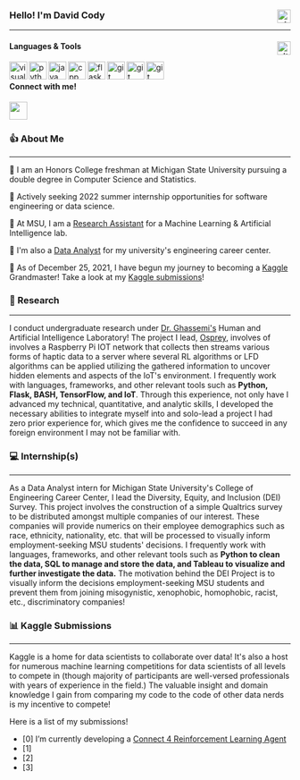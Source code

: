 ### Hello! I'm David Cody <img align="right" alt="git" width="24px" src="https://user-images.githubusercontent.com/67522964/147615343-0a53adec-e840-4f2e-b732-5133599936b8.gif" /> 

---
#### Languages & Tools <img align="right" alt="git" width="24px" src="https://user-images.githubusercontent.com/67522964/147615459-a2376c05-9da9-4c81-bcfa-d0436df92024.png" /> 

<img align="left" alt="visual-studio-code" width="32px" src="https://unpkg.com/simple-icons@v6/icons/visualstudiocode.svg" /> <img align="left" alt="python" width="32px" src="https://unpkg.com/simple-icons@v6/icons/python.svg" /> <img align="left" alt="java" width="32px" src="https://unpkg.com/simple-icons@v6/icons/java.svg" /> <img align="left" alt="cpp" width="32px" src="https://unpkg.com/simple-icons@v6/icons/cplusplus.svg" /> <img align="left" alt="flask" width="32px" src="https://unpkg.com/simple-icons@v6/icons/flask.svg" /> <img align="left" alt="git" width="32px" src="https://unpkg.com/simple-icons@v6/icons/git.svg" /> <img align="left" alt="git" width="32px" src="https://unpkg.com/simple-icons@v6/icons/github.svg" /> <img align="left" alt="git" width="32px" src="https://unpkg.com/simple-icons@v6/icons/mysql.svg" /> 

&nbsp;
#### Connect with me!
[<img height="32" width="32" src="https://unpkg.com/simple-icons@v6/icons/linkedin.svg" />](https://www.linkedin.com/in/davidcodylingan/)

### 👍 About Me
---
🔭 I am an Honors College freshman at Michigan State University pursuing a double degree in Computer Science and Statistics.

🌱 Actively seeking 2022 summer internship opportunities for software engineering or data science. 

🌱 At MSU, I am a [Research Assistant](https://github.com/BumbleIV/BumbleIV#research) for a Machine Learning & Artificial Intelligence lab.

🌱 I'm also a [Data Analyst](https://github.com/BumbleIV/BumbleIV#internships) for my university's engineering career center. 

🌱 As of December 25, 2021, I have begun my journey to becoming a [Kaggle](https://www.kaggle.com/competitions) Grandmaster! Take a look at my [Kaggle submissions](https://github.com/BumbleIV/BumbleIV#kaggle-submissions)!



### 🔬 Research
---
I conduct undergraduate research under [Dr. Ghassemi's](https://www.linkedin.com/in/mohammad-ghassemi-401a843/) Human and Artificial Intelligence Laboratory! The project I lead, [Osprey](https://github.com/BumbleIV/osprey), involves of involves a Raspberry Pi IOT network that collects then streams various forms of haptic data to a server where several RL algorithms or LFD algorithms can be applied utilizing the gathered information to uncover hidden elements and aspects of the IoT's environment. I frequently work with languages, frameworks, and other relevant tools such as **Python, Flask, BASH, TensorFlow, and IoT**. Through this experience, not only have I advanced my technical, quantitative, and analytic skills, I developed the necessary abilities to integrate myself into and solo-lead a project I had zero prior experience for, which gives me the confidence to succeed in any foreign environment I may not be familiar with.

### 💻 Internship(s)
---
As a Data Analyst intern for Michigan State University's College of Engineering Career Center, I lead the Diversity, Equity, and Inclusion (DEI) Survey. This project involves the construction of a simple Qualtrics survey to be distributed amongst multiple companies of our interest. These companies will provide numerics on their employee demographics such as race, ethnicity, nationality, etc. that will be processed to visually inform employment-seeking MSU students' decisions. I frequently work with languages, frameworks, and other relevant tools such as **Python to clean the data, SQL to manage and store the data, and Tableau to visualize and further investigate the data.** The motivation behind the DEI Project is to visually inform the decisions employment-seeking MSU students and prevent them from joining misogynistic, xenophobic, homophobic, racist, etc., discriminatory companies!

### 📊 Kaggle Submissions
---
Kaggle is a home for data scientists to collaborate over data! It's also a host for numerous machine learning competitions for data scientists of all levels to compete in (though majority of participants are well-versed professionals with years of experience in the field.) The valuable insight and domain knowledge I gain from comparing my code to the code of other data nerds is my incentive to compete! 

Here is a list of my submissions!
- [0] I’m currently developing a [Connect 4 Reinforcement Learning Agent]()
- [1]
- [2]
- [3]
